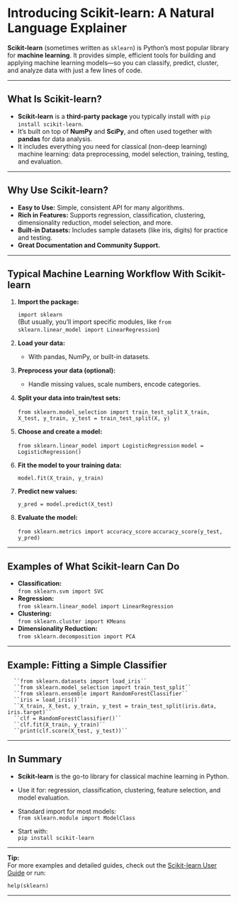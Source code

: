 # Introducing Scikit-learn: A Natural Language Explainer

**Scikit-learn** (sometimes written as ``sklearn``) is Python’s most popular library for **machine learning**. It provides simple, efficient tools for building and applying machine learning models—so you can classify, predict, cluster, and analyze data with just a few lines of code.

---

## What Is Scikit-learn?

- **Scikit-learn** is a **third-party package** you typically install with ``pip install scikit-learn``.
- It’s built on top of **NumPy** and **SciPy**, and often used together with **pandas** for data analysis.
- It includes everything you need for classical (non-deep learning) machine learning: data preprocessing, model selection, training, testing, and evaluation.

---

## Why Use Scikit-learn?

- **Easy to Use:** Simple, consistent API for many algorithms.
- **Rich in Features:** Supports regression, classification, clustering, dimensionality reduction, model selection, and more.
- **Built-in Datasets:** Includes sample datasets (like iris, digits) for practice and testing.
- **Great Documentation and Community Support.**

---

## Typical Machine Learning Workflow With Scikit-learn

1. **Import the package:**

      ``import sklearn``  
      (But usually, you’ll import specific modules, like ``from sklearn.linear_model import LinearRegression``)

2. **Load your data:**
      - With pandas, NumPy, or built-in datasets.

3. **Preprocess your data (optional):**
      - Handle missing values, scale numbers, encode categories.

4. **Split your data into train/test sets:**

      ``from sklearn.model_selection import train_test_split``
      ``X_train, X_test, y_train, y_test = train_test_split(X, y)``

5. **Choose and create a model:**

      ``from sklearn.linear_model import LogisticRegression``
      ``model = LogisticRegression()``

6. **Fit the model to your training data:**

      ``model.fit(X_train, y_train)``

7. **Predict new values:**

      ``y_pred = model.predict(X_test)``

8. **Evaluate the model:**

      ``from sklearn.metrics import accuracy_score``
      ``accuracy_score(y_test, y_pred)``

---

## Examples of What Scikit-learn Can Do

- **Classification:**  
      ``from sklearn.svm import SVC``
- **Regression:**  
      ``from sklearn.linear_model import LinearRegression``
- **Clustering:**  
      ``from sklearn.cluster import KMeans``
- **Dimensionality Reduction:**  
      ``from sklearn.decomposition import PCA``

---

## Example: Fitting a Simple Classifier

      ``from sklearn.datasets import load_iris``
      ``from sklearn.model_selection import train_test_split``
      ``from sklearn.ensemble import RandomForestClassifier``
      ``iris = load_iris()``
      ``X_train, X_test, y_train, y_test = train_test_split(iris.data, iris.target)``
      ``clf = RandomForestClassifier()``
      ``clf.fit(X_train, y_train)``
      ``print(clf.score(X_test, y_test))``

---

## In Summary

- **Scikit-learn** is the go-to library for classical machine learning in Python.
- Use it for: regression, classification, clustering, feature selection, and model evaluation.
- Standard import for most models:  
      ``from sklearn.module import ModelClass``

- Start with:  
      ``pip install scikit-learn``

---

**Tip:**  
For more examples and detailed guides, check out the [Scikit-learn User Guide](https://scikit-learn.org/stable/user_guide.html) or run:

    help(sklearn)

---
